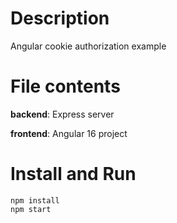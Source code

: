 # Description
Angular cookie authorization example
# File contents
**backend**: Express server

**frontend**: Angular 16 project
# Install and Run
	npm install
	npm start
